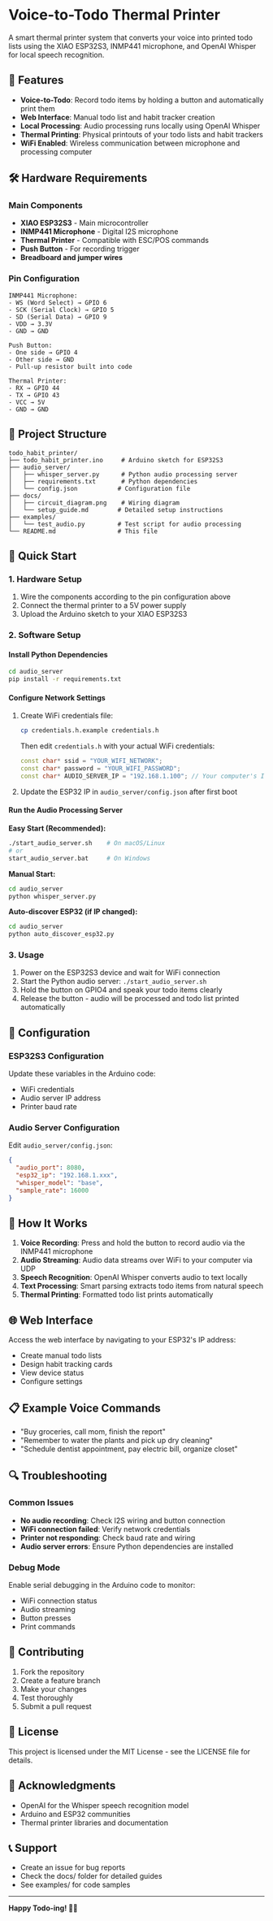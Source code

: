 # Voice-to-Todo Thermal Printer

A smart thermal printer system that converts your voice into printed todo lists using the XIAO ESP32S3, INMP441 microphone, and OpenAI Whisper for local speech recognition.

## 🎯 Features

- **Voice-to-Todo**: Record todo items by holding a button and automatically print them
- **Web Interface**: Manual todo list and habit tracker creation
- **Local Processing**: Audio processing runs locally using OpenAI Whisper
- **Thermal Printing**: Physical printouts of your todo lists and habit trackers
- **WiFi Enabled**: Wireless communication between microphone and processing computer

## 🛠 Hardware Requirements

### Main Components
- **XIAO ESP32S3** - Main microcontroller
- **INMP441 Microphone** - Digital I2S microphone
- **Thermal Printer** - Compatible with ESC/POS commands
- **Push Button** - For recording trigger
- **Breadboard and jumper wires**

### Pin Configuration
```
INMP441 Microphone:
- WS (Word Select) → GPIO 6
- SCK (Serial Clock) → GPIO 5
- SD (Serial Data) → GPIO 9
- VDD → 3.3V
- GND → GND

Push Button:
- One side → GPIO 4
- Other side → GND
- Pull-up resistor built into code

Thermal Printer:
- RX → GPIO 44
- TX → GPIO 43
- VCC → 5V
- GND → GND
```

## 📁 Project Structure

```
todo_habit_printer/
├── todo_habit_printer.ino     # Arduino sketch for ESP32S3
├── audio_server/
│   ├── whisper_server.py      # Python audio processing server
│   ├── requirements.txt       # Python dependencies
│   └── config.json           # Configuration file
├── docs/
│   ├── circuit_diagram.png    # Wiring diagram
│   └── setup_guide.md        # Detailed setup instructions
├── examples/
│   └── test_audio.py         # Test script for audio processing
└── README.md                 # This file
```

## 🚀 Quick Start

### 1. Hardware Setup
1. Wire the components according to the pin configuration above
2. Connect the thermal printer to a 5V power supply
3. Upload the Arduino sketch to your XIAO ESP32S3

### 2. Software Setup

#### Install Python Dependencies
```bash
cd audio_server
pip install -r requirements.txt
```

#### Configure Network Settings
1. Create WiFi credentials file:
   ```bash
   cp credentials.h.example credentials.h
   ```
   Then edit `credentials.h` with your actual WiFi credentials:
   ```cpp
   const char* ssid = "YOUR_WIFI_NETWORK";
   const char* password = "YOUR_WIFI_PASSWORD";
   const char* AUDIO_SERVER_IP = "192.168.1.100"; // Your computer's IP
   ```

2. Update the ESP32 IP in `audio_server/config.json` after first boot

#### Run the Audio Processing Server

**Easy Start (Recommended):**
```bash
./start_audio_server.sh    # On macOS/Linux
# or
start_audio_server.bat     # On Windows
```

**Manual Start:**
```bash
cd audio_server
python whisper_server.py
```

**Auto-discover ESP32 (if IP changed):**
```bash
cd audio_server
python auto_discover_esp32.py
```

### 3. Usage
1. Power on the ESP32S3 device and wait for WiFi connection
2. Start the Python audio server: `./start_audio_server.sh`
3. Hold the button on GPIO4 and speak your todo items clearly
4. Release the button - audio will be processed and todo list printed automatically

## 🔧 Configuration

### ESP32S3 Configuration
Update these variables in the Arduino code:
- WiFi credentials
- Audio server IP address
- Printer baud rate

### Audio Server Configuration
Edit `audio_server/config.json`:
```json
{
  "audio_port": 8080,
  "esp32_ip": "192.168.1.xxx",
  "whisper_model": "base",
  "sample_rate": 16000
}
```

## 📖 How It Works

1. **Voice Recording**: Press and hold the button to record audio via the INMP441 microphone
2. **Audio Streaming**: Audio data streams over WiFi to your computer via UDP
3. **Speech Recognition**: OpenAI Whisper converts audio to text locally
4. **Text Processing**: Smart parsing extracts todo items from natural speech
5. **Thermal Printing**: Formatted todo list prints automatically

## 🌐 Web Interface

Access the web interface by navigating to your ESP32's IP address:
- Create manual todo lists
- Design habit tracking cards
- View device status
- Configure settings

## 📋 Example Voice Commands

- "Buy groceries, call mom, finish the report"
- "Remember to water the plants and pick up dry cleaning"
- "Schedule dentist appointment, pay electric bill, organize closet"

## 🔍 Troubleshooting

### Common Issues
- **No audio recording**: Check I2S wiring and button connection
- **WiFi connection failed**: Verify network credentials
- **Printer not responding**: Check baud rate and wiring
- **Audio server errors**: Ensure Python dependencies are installed

### Debug Mode
Enable serial debugging in the Arduino code to monitor:
- WiFi connection status
- Audio streaming
- Button presses
- Print commands

## 🤝 Contributing

1. Fork the repository
2. Create a feature branch
3. Make your changes
4. Test thoroughly
5. Submit a pull request

## 📄 License

This project is licensed under the MIT License - see the LICENSE file for details.

## 🙏 Acknowledgments

- OpenAI for the Whisper speech recognition model
- Arduino and ESP32 communities
- Thermal printer libraries and documentation

## 📞 Support

- Create an issue for bug reports
- Check the docs/ folder for detailed guides
- See examples/ for code samples

---

**Happy Todo-ing! 📝✨**
